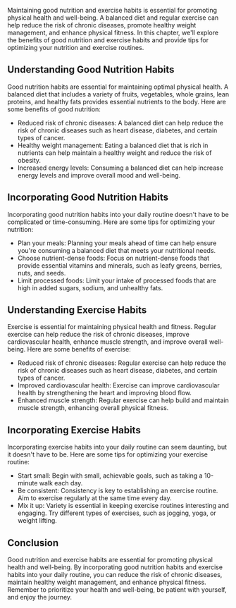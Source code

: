 
Maintaining good nutrition and exercise habits is essential for promoting physical health and well-being. A balanced diet and regular exercise can help reduce the risk of chronic diseases, promote healthy weight management, and enhance physical fitness. In this chapter, we'll explore the benefits of good nutrition and exercise habits and provide tips for optimizing your nutrition and exercise routines.

Understanding Good Nutrition Habits
-----------------------------------

Good nutrition habits are essential for maintaining optimal physical health. A balanced diet that includes a variety of fruits, vegetables, whole grains, lean proteins, and healthy fats provides essential nutrients to the body. Here are some benefits of good nutrition:

* Reduced risk of chronic diseases: A balanced diet can help reduce the risk of chronic diseases such as heart disease, diabetes, and certain types of cancer.
* Healthy weight management: Eating a balanced diet that is rich in nutrients can help maintain a healthy weight and reduce the risk of obesity.
* Increased energy levels: Consuming a balanced diet can help increase energy levels and improve overall mood and well-being.

Incorporating Good Nutrition Habits
-----------------------------------

Incorporating good nutrition habits into your daily routine doesn't have to be complicated or time-consuming. Here are some tips for optimizing your nutrition:

* Plan your meals: Planning your meals ahead of time can help ensure you're consuming a balanced diet that meets your nutritional needs.
* Choose nutrient-dense foods: Focus on nutrient-dense foods that provide essential vitamins and minerals, such as leafy greens, berries, nuts, and seeds.
* Limit processed foods: Limit your intake of processed foods that are high in added sugars, sodium, and unhealthy fats.

Understanding Exercise Habits
-----------------------------

Exercise is essential for maintaining physical health and fitness. Regular exercise can help reduce the risk of chronic diseases, improve cardiovascular health, enhance muscle strength, and improve overall well-being. Here are some benefits of exercise:

* Reduced risk of chronic diseases: Regular exercise can help reduce the risk of chronic diseases such as heart disease, diabetes, and certain types of cancer.
* Improved cardiovascular health: Exercise can improve cardiovascular health by strengthening the heart and improving blood flow.
* Enhanced muscle strength: Regular exercise can help build and maintain muscle strength, enhancing overall physical fitness.

Incorporating Exercise Habits
-----------------------------

Incorporating exercise habits into your daily routine can seem daunting, but it doesn't have to be. Here are some tips for optimizing your exercise routine:

* Start small: Begin with small, achievable goals, such as taking a 10-minute walk each day.
* Be consistent: Consistency is key to establishing an exercise routine. Aim to exercise regularly at the same time every day.
* Mix it up: Variety is essential in keeping exercise routines interesting and engaging. Try different types of exercises, such as jogging, yoga, or weight lifting.

Conclusion
----------

Good nutrition and exercise habits are essential for promoting physical health and well-being. By incorporating good nutrition habits and exercise habits into your daily routine, you can reduce the risk of chronic diseases, maintain healthy weight management, and enhance physical fitness. Remember to prioritize your health and well-being, be patient with yourself, and enjoy the journey.
